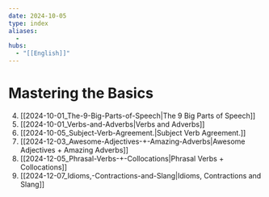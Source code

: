 ```yaml
---
date: 2024-10-05
type: index
aliases:
  -
hubs:
  - "[[English]]"
---
```


# Mastering the Basics

4. [[2024-10-01_The-9-Big-Parts-of-Speech|The 9 Big Parts of Speech]]
5. [[2024-10-01_Verbs-and-Adverbs|Verbs and Adverbs]]
7. [[2024-10-05_Subject-Verb-Agreement.|Subject Verb Agreement.]]
8. [[2024-12-03_Awesome-Adjectives-+-Amazing-Adverbs|Awesome Adjectives + Amazing Adverbs]]
9. [[2024-12-05_Phrasal-Verbs-+-Collocations|Phrasal Verbs + Collocations]]
10. [[2024-12-07_Idioms,-Contractions-and-Slang|Idioms, Contractions and Slang]]
